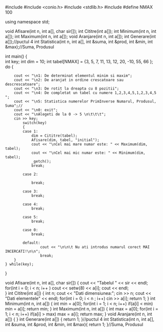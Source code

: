 #include <iostream>
#include <conio.h>
#include <stdlib.h>
#include <iomanip>
#define NMAX 100

using namespace std;

void Afisare(int n, int a[], char sir[]);
int Cititre(int a[]);
int Minimum(int n, int a[]);
int Maximum(int n, int a[]);
void Aranjare(int n, int a[]);
int Generare(int a[]);//puctul 4
int Statistica(int n, int a[], int &suma, int &prod, int &min, int &max);//Suma, Produsul


int main()
{	
	int key;
	int dim = 10;
	int tabel[NMAX] = {3, 5, 7, 11, 13, 12, 20, -10, 55, 66 };
 do	{
		
		cout << "\n1: De determinat elementul minim si maxim";
		cout << "\n2: De aranjat in ordine crescatoare sau descrescatoare";
		cout << "\n3: De rotit la dreapta cu 8 pozitii";
		cout << "\n4: De completat un tabel cu numere 1,2,3,4,5,1,2,3,4,5 ";
		cout << "\n5: Statistica numerelor PrimInverse Numarul, Produsul, Suma";//
		cout << "\n0: exit";
		cout << "\nAlegeti de la 0 -> 5 \n\t\t\t";
		cin >> key;
			switch(key)
			{
			case 1:
				dim = Cititre(tabel);
				Afisare(dim, tabel, "initial");
				cout << "\nCel mai mare numar este: " << Maximum(dim, tabel);
				cout << "\nCel mai mic numar este: " << Minimum(dim, tabel);
				_getch();
				break;
			
			case 2:
				
				break;
				
			case 3:
				break;
			
			case 4:
				break;
			
			case 5:
				break;

			case 0:
				break;
				
			default: 
					cout << "\n\n\t Nu ati introdus numarul corect MAI INCERCATI!\n\n";
					break;
		}
	} while(key);
}

void Afisare(int n, int a[], char sir[])
{
	cout << "Tabelul " << sir << endl;
	for(int i = 0; i < n; i++ )
	cout << setw(8) << a[i]; 
	cout << endl;	
}
int Cititre(int a[])
{	int n;
	cout << "Dati dimensiunea:";
	cin >> n;
	cout << "Dati elementele" << endl;
	for(int i = 0; i < n ; i++)
		cin >> a[i];
return 1;
}
int Minimum(int n, int a[])
{
	int min = a[0];
	for(int i = 1; i < n; i++)
		if(a[i] < min)
			min = a[i];
return min;
}
int Maximum(int n, int a[])
{
	int max = a[0];
	for(int i = 1; i < n; i++)
		if(a[i] > max)
			max = a[i];
return max;
}
void Aranjare(int n, int a[])
{
}
int Generare(int a[])
{
return 1;
}//puctul 4
int Statistica(int n, int a[], int &suma, int &prod, int &min, int &max){
return 1;
}//Suma, Produsul
